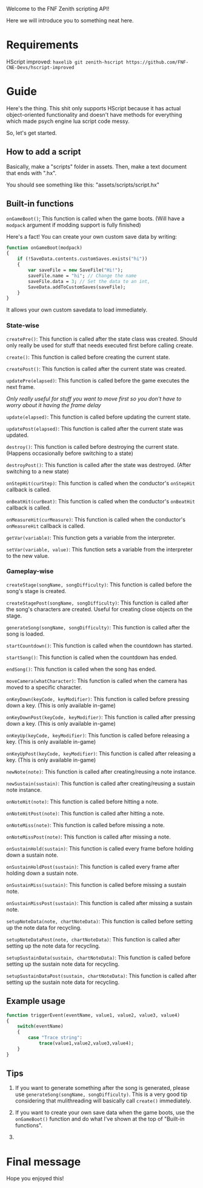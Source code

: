Welcome to the FNF Zenith scripting API!

Here we will introduce you to something neat here.

# Requirements

HScript improved: ``haxelib git zenith-hscript https://github.com/FNF-CNE-Devs/hscript-improved``

# Guide

Here's the thing. This shit only supports HScript because it has actual object-oriented functionality and doesn't have methods for everything which made psych engine lua script code messy.

So, let's get started.

## How to add a script

Basically, make a "scripts" folder in assets. Then, make a text document that ends with ".hx".

You should see something like this: "assets/scripts/script.hx"

## Built-in functions

``onGameBoot()``; This function is called when the game boots. (Will have a ``modpack`` argument if modding support is fully finished)

Here's a fact! You can create your own custom save data by writing:

```haxe
function onGameBoot(modpack)
{
	if (!SaveData.contents.customSaves.exists("hi"))
	{
		var saveFile = new SaveFile("Hi!");
		saveFile.name = "hi"; // Change the name
		saveFile.data = 3; // Set the data to an int,
		SaveData.addToCustomSaves(saveFile);
	}
}
```

It allows your own custom savedata to load immediately.

### State-wise

``createPre()``: This function is called after the state class was created. Should only really be used for stuff that needs executed first before calling create.

``create()``: This function is called before creating the current state.

``createPost()``: This function is called after the current state was created.

``updatePre(elapsed)``: This function is called before the game executes the next frame.

*Only really useful for stuff you want to move first so you don't have to worry about it having the
frame delay*

``update(elapsed)``: This function is called before updating the current state.

``updatePost(elapsed)``: This function is called after the current state was updated.

``destroy()``: This function is called before destroying the current state. (Happens occasionally before switching to a state)

``destroyPost()``: This function is called after the state was destroyed. (After switching to a new state)

``onStepHit(curStep)``: This function is called when the conductor's ``onStepHit`` callback is called.

``onBeatHit(curBeat)``: This function is called when the conductor's ``onBeatHit`` callback is called.

``onMeasureHit(curMeasure)``: This function is called when the conductor's ``onMeasureHit`` callback is called.

``getVar(variable)``: This function gets a variable from the interpreter.

``setVar(variable, value)``: This function sets a variable from the interpreter to the new value.

### Gameplay-wise

``createStage(songName, songDifficulty)``: This function is called before the song's stage is created.

``createStagePost(songName, songDifficulty)``: This function is called after the song's characters are created. Useful for creating close objects on the stage.

``generateSong(songName, songDifficulty)``: This function is called after the song is loaded.

``startCountdown()``: This function is called when the countdown has started.

``startSong()``: This function is called when the countdown has ended.

``endSong()``: This function is called when the song has ended.

``moveCamera(whatCharacter)``: This function is called when the camera has moved to a specific character.

``onKeyDown(keyCode, keyModifier)``: This function is called before pressing down a key. (This is only available in-game)

``onKeyDownPost(keyCode, keyModifier)``: This function is called after pressing down a key. (This is only available in-game)

``onKeyUp(keyCode, keyModifier)``: This function is called before releasing a key. (This is only available in-game)

``onKeyUpPost(keyCode, keyModifier)``: This function is called after releasing a key. (This is only available in-game)

``newNote(note)``: This function is called after creating/reusing a note instance.

``newSustain(sustain)``: This function is called after creating/reusing a sustain note instance.

``onNoteHit(note)``: This function is called before hitting a note.

``onNoteHitPost(note)``: This function is called after hitting a note.

``onNoteMiss(note)``: This function is called before missing a note.

``onNoteMissPost(note)``: This function is called after missing a note.

``onSustainHold(sustain)``: This function is called every frame before holding down a sustain note.

``onSustainHoldPost(sustain)``: This function is called every frame after holding down a sustain note.

``onSustainMiss(sustain)``: This function is called before missing a sustain note.

``onSustainMissPost(sustain)``: This function is called after missing a sustain note.

``setupNoteData(note, chartNoteData)``: This function is called before setting up the note data for recycling.

``setupNoteDataPost(note, chartNoteData)``: This function is called after setting up the note data for recycling.

``setupSustainData(sustain, chartNoteData)``: This function is called before setting up the sustain note data for recycling.

``setupSustainDataPost(sustain, chartNoteData)``: This function is called after setting up the sustain note data for recycling.

## Example usage

```haxe
function triggerEvent(eventName, value1, value2, value3, value4)
{
	switch(eventName)
	{
		case "Trace string":
			trace(value1,value2,value3,value4);
	}
}
```

## Tips

1. If you want to generate something after the song is generated, please use ``generateSong(songName, songDifficulty)``. This is a very good tip considering that mulithreading will basically call ``create()`` immediately.

2. If you want to create your own save data when the game boots, use the ``onGameBoot()`` function and do what I've shown at the top of "Built-in functions".

3.

# Final message

Hope you enjoyed this!

